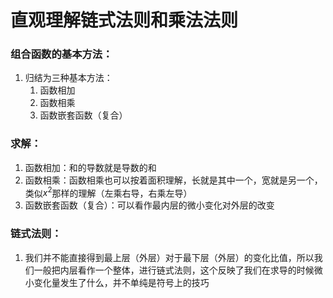 # 直观理解链式法则和乘法法则

### 组合函数的基本方法：
1. 归结为三种基本方法：
   1. 函数相加
   2. 函数相乘
   3. 函数嵌套函数（复合）


### 求解：

1. 函数相加：和的导数就是导数的和
2. 函数相乘：函数相乘也可以按着面积理解，长就是其中一个，宽就是另一个，类似$x^2$那样的理解（左乘右导，右乘左导）
3. 函数嵌套函数（复合）：可以看作最内层的微小变化对外层的改变


### 链式法则：

1. 我们并不能直接得到最上层（外层）对于最下层（外层）的变化比值，所以我们一般把内层看作一个整体，进行链式法则，这个反映了我们在求导的时候微小变化量发生了什么，并不单纯是符号上的技巧
